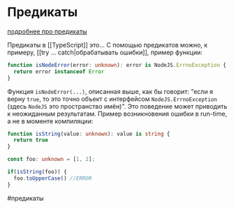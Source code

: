 # Предикаты
[подробнее про предикаты](https://fettblog.eu/typescript-type-predicates/)

Предикаты в [[TypeScript]] это...
С помощью предикатов можно, к примеру, [[try ... catch|обрабатывать ошибки]], пример функции:

```typescript
function isNodeError(error: unknown): error is NodeJS.ErrnoException {
  return error instanceof Error
}
```

Функция `isNodeError(...)`, описанная выше, как бы говорит: "если я верну `true`, то это точно объект с интерфейсом `NodeJS.ErrnoException` (здесь `NodeJS` это пространство имён)". 
Это поведение может приводить к неожиданным результатам.
Пример возникновения ошибки в run-time, а не в моменте компиляции:

```typescript
function isString(value: unknown): value is string {
  return true
}

const foo: unknown = [1, 2];

if(isString(foo)) {
  foo.toUpperCase() //ERROR
}
```


#предикаты 
